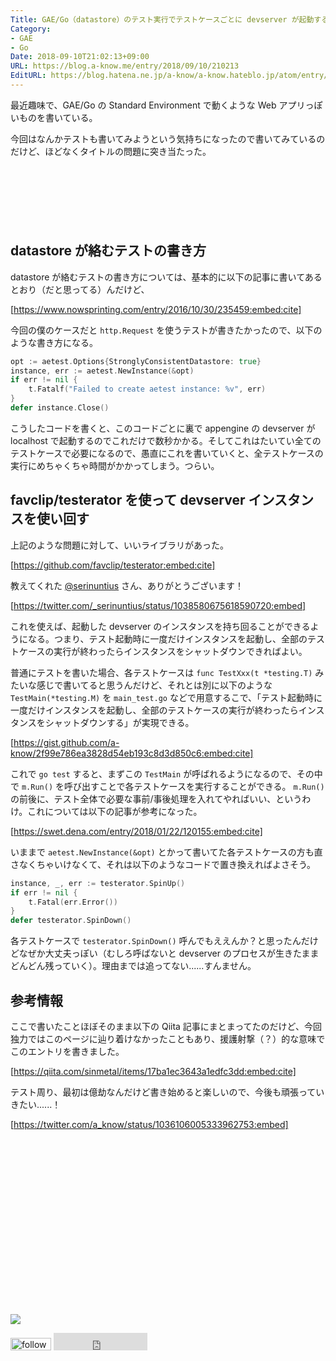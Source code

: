 ```yaml
---
Title: GAE/Go（datastore）のテスト実行でテストケースごとに devserver が起動するのを回避する
Category:
- GAE
- Go
Date: 2018-09-10T21:02:13+09:00
URL: https://blog.a-know.me/entry/2018/09/10/210213
EditURL: https://blog.hatena.ne.jp/a-know/a-know.hateblo.jp/atom/entry/10257846132626380936
---
```


最近趣味で、GAE/Go の Standard Environment で動くような Web アプリっぽいものを書いている。


今回はなんかテストも書いてみようという気持ちになったので書いてみているのだけど、ほどなくタイトルの問題に突き当たった。



<!-- more -->

<script async src="//pagead2.googlesyndication.com/pagead/js/adsbygoogle.js"></script>
<!-- article-top -->
<ins class="adsbygoogle"
     style="display:inline-block;width:728px;height:90px"
     data-ad-client="ca-pub-3463034538369189"
     data-ad-slot="8367620130"></ins>
<script>
(adsbygoogle = window.adsbygoogle || []).push({});
</script>


## datastore が絡むテストの書き方
datastore が絡むテストの書き方については、基本的に以下の記事に書いてあるとおり（だと思ってる）んだけど、



[https://www.nowsprinting.com/entry/2016/10/30/235459:embed:cite]




今回の僕のケースだと `http.Request` を使うテストが書きたかったので、以下のような書き方になる。

```go
opt := aetest.Options{StronglyConsistentDatastore: true}
instance, err := aetest.NewInstance(&opt)
if err != nil {
    t.Fatalf("Failed to create aetest instance: %v", err)
}
defer instance.Close()
```

こうしたコードを書くと、このコードごとに裏で appengine の devserver が localhost で起動するのでこれだけで数秒かかる。そしてこれはたいてい全てのテストケースで必要になるので、愚直にこれを書いていくと、全テストケースの実行にめちゃくちゃ時間がかかってしまう。つらい。


## favclip/testerator を使って devserver インスタンスを使い回す

上記のような問題に対して、いいライブラリがあった。



[https://github.com/favclip/testerator:embed:cite]




教えてくれた [@serinuntius](https://twitter.com/_serinuntius) さん、ありがとうございます！



[https://twitter.com/_serinuntius/status/1038580675618590720:embed]




これを使えば、起動した devserver のインスタンスを持ち回ることができるようになる。つまり、テスト起動時に一度だけインスタンスを起動し、全部のテストケースの実行が終わったらインスタンスをシャットダウンできればよい。


普通にテストを書いた場合、各テストケースは `func TestXxx(t *testing.T)` みたいな感じで書いてると思うんだけど、それとは別に以下のような `TestMain(*testing.M)` を `main_test.go` などで用意するこで、「テスト起動時に一度だけインスタンスを起動し、全部のテストケースの実行が終わったらインスタンスをシャットダウンする」が実現できる。




[https://gist.github.com/a-know/2f99e786ea3828d54eb193c8d3d850c6:embed:cite]




これで `go test` すると、まずこの `TestMain` が呼ばれるようになるので、その中で `m.Run()` を呼び出すことで各テストケースを実行することができる。 `m.Run()` の前後に、テスト全体で必要な事前/事後処理を入れてやればいい、というわけ。これについては以下の記事が参考になった。




[https://swet.dena.com/entry/2018/01/22/120155:embed:cite]




いままで `aetest.NewInstance(&opt)` とかって書いてた各テストケースの方も直さなくちゃいけなくて、それは以下のようなコードで置き換えればよさそう。


```go
instance, _, err := testerator.SpinUp()
if err != nil {
	t.Fatal(err.Error())
}
defer testerator.SpinDown()
```

各テストケースで `testerator.SpinDown()` 呼んでもええんか？と思ったんだけどなぜか大丈夫っぽい（むしろ呼ばないと devserver のプロセスが生きたままどんどん残っていく）。理由までは追ってない......すんません。

## 参考情報
ここで書いたことほぼそのまま以下の Qiita 記事にまとまってたのだけど、今回独力ではこのページに辿り着けなかったこともあり、援護射撃（？）的な意味でこのエントリを書きました。



[https://qiita.com/sinmetal/items/17ba1ec3643a1edfc3dd:embed:cite]




テスト周り、最初は億劫なんだけど書き始めると楽しいので、今後も頑張っていきたい......！

[https://twitter.com/a_know/status/1036106005333962753:embed]



<div>
<br>
<script async src="//pagead2.googlesyndication.com/pagead/js/adsbygoogle.js"></script>
<!-- article-bottom2 -->
<ins class="adsbygoogle"
     style="display:inline-block;width:300px;height:250px"
     data-ad-client="ca-pub-3463034538369189"
     data-ad-slot="5274552934"></ins>
<script>
(adsbygoogle = window.adsbygoogle || []).push({});
</script>

<a href="https://bit.ly/grass-graph" target='blank' rel="nofollow"><img src="https://cdn-ak.f.st-hatena.com/images/fotolife/a/a-know/20170405/20170405220342.png"></a>
<br>
</div>

<div>
<a href='https://cloud.feedly.com/#subscription%2Ffeed%2Fhttp%3A%2F%2Fblog.a-know.me%2Ffeed'  target='blank'><img id='feedlyFollow' src='https://s3.feedly.com/img/follows/feedly-follow-rectangle-volume-small_2x.png' alt='follow us in feedly' width='65' height='20'></a>



<iframe src="https://blog.hatena.ne.jp/a-know/a-know.hateblo.jp/subscribe/iframe" allowtransparency="true" frameborder="0" scrolling="no" width="150" height="28"></iframe>
</div>


<script src="https://moshi-moshi.moshimo.works/moshimoshi/a_know_blog/2018-09-10-210213?title=GAE%2fGo%ef%bc%88datastore%ef%bc%89%e3%81%ae%e3%83%86%e3%82%b9%e3%83%88%e5%ae%9f%e8%a1%8c%e3%81%a7%e3%83%86%e3%82%b9%e3%83%88%e3%82%b1%e3%83%bc%e3%82%b9%e3%81%94%e3%81%a8%e3%81%ab%20devserver%20%e3%81%8c%e8%b5%b7%e5%8b%95%e3%81%99%e3%82%8b%e3%81%ae%e3%82%92%e5%9b%9e%e9%81%bf%e3%81%99%e3%82%8b"></script>
